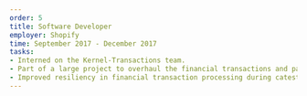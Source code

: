 ```yaml
---
order: 5
title: Software Developer
employer: Shopify
time: September 2017 - December 2017
tasks:
- Interned on the Kernel-Transactions team.
- Part of a large project to overhaul the financial transactions and payments processing data models to unlock new business opportunities for Shopify.
- Improved resiliency in financial transaction processing during catestrophic failures. Allowing for graceful failures, which help to prevent merchants from issuing duplicate requests, potentially causing money to be lost.
---
```

